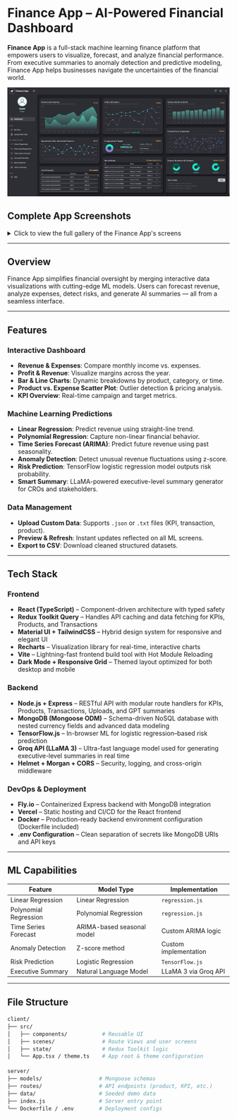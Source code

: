 # Finance App – AI-Powered Financial Dashboard

**Finance App** is a full-stack machine learning finance platform that empowers users to visualize, forecast, and analyze financial performance. From executive summaries to anomaly detection and predictive modeling, Finance App helps businesses navigate the uncertainties of the financial world.

![Dashboard Preview](./client/public/app-screen.png)

## Complete App Screenshots

<details>
<summary>Click to view the full gallery of the Finance App's screens</summary>

<div style="display: flex; overflow-x: auto; gap: 12px; padding: 16px 0;">

  <!-- Landing Pages -->
  <img src="./client/public/landinghero-screen.png" width="400" alt="Landing - Hero Section" />
  <img src="./client/public/landingfeatures-screen.png" width="400" alt="Landing - Features Section" />
  <img src="./client/public/landingfaq-screen.png" width="400" alt="Landing - FAQ Section" />
  <img src="./client/public/landingcontact-screen.png" width="400" alt="Landing - Contact Section" />

  <!-- Core Dashboard -->
  <img src="./client/public/app-screen.png" width="400" alt="Main Dashboard Overview" />
  <img src="./client/public/mydata-screen.png" width="400" alt="My Data Table View" />
  <img src="./client/public/uploadnewdata-screen.png" width="400" alt="Upload New Data Screen" />

  <!-- ML Visualizations -->
  <img src="./client/public/linearregression-screen.png" width="400" alt="Linear Regression Graph" />
  <img src="./client/public/polynomialregression-screen.png" width="400" alt="Polynomial Regression Graph" />
  <img src="./client/public/timeseriesforecast-screen.png" width="400" alt="Time Series Forecast (ARIMA)" />
  <img src="./client/public/riskpredictionlabel-screen.png" width="400" alt="Risk Prediction (Label Format)" />
  <img src="./client/public/riskpredictionline-screen.png" width="400" alt="Risk Prediction (Line Format)" />
  <img src="./client/public/anomolydetection-screen.png" width="400" alt="Anomaly Detection" />
  <img src="./client/public/smartsummary-screen.png" width="400" alt="Smart Summary – Executive Report" />

</div>

</details>



---

## Overview

Finance App simplifies financial oversight by merging interactive data visualizations with cutting-edge ML models. Users can forecast revenue, analyze expenses, detect risks, and generate AI summaries — all from a seamless interface.

---

## Features

### Interactive Dashboard
- **Revenue & Expenses**: Compare monthly income vs. expenses.
- **Profit & Revenue**: Visualize margins across the year.
- **Bar & Line Charts**: Dynamic breakdowns by product, category, or time.
- **Product vs. Expense Scatter Plot**: Outlier detection & pricing analysis.
- **KPI Overview**: Real-time campaign and target metrics.

### Machine Learning Predictions
- **Linear Regression**: Predict revenue using straight-line trend.
- **Polynomial Regression**: Capture non-linear financial behavior.
- **Time Series Forecast (ARIMA)**: Predict future revenue using past seasonality.
- **Anomaly Detection**: Detect unusual revenue fluctuations using z-score.
- **Risk Prediction**: TensorFlow logistic regression model outputs risk probability.
- **Smart Summary**: LLaMA-powered executive-level summary generator for CROs and stakeholders.

### Data Management
- **Upload Custom Data**: Supports `.json` or `.txt` files (KPI, transaction, product).
- **Preview & Refresh**: Instant updates reflected on all ML screens.
- **Export to CSV**: Download cleaned structured datasets.

---

## Tech Stack

### Frontend
- **React (TypeScript)** – Component-driven architecture with typed safety
- **Redux Toolkit Query** – Handles API caching and data fetching for KPIs, Products, and Transactions
- **Material UI + TailwindCSS** – Hybrid design system for responsive and elegant UI
- **Recharts** – Visualization library for real-time, interactive charts
- **Vite** – Lightning-fast frontend build tool with Hot Module Reloading
- **Dark Mode + Responsive Grid** – Themed layout optimized for both desktop and mobile

### Backend
- **Node.js + Express** – RESTful API with modular route handlers for KPIs, Products, Transactions, Uploads, and GPT summaries
- **MongoDB (Mongoose ODM)** – Schema-driven NoSQL database with nested currency fields and advanced data modeling
- **TensorFlow.js** – In-browser ML for logistic regression–based risk prediction
- **Groq API (LLaMA 3)** – Ultra-fast language model used for generating executive-level summaries in real time
- **Helmet + Morgan + CORS** – Security, logging, and cross-origin middleware

### DevOps & Deployment
- **Fly.io** – Containerized Express backend with MongoDB integration
- **Vercel** – Static hosting and CI/CD for the React frontend
- **Docker** – Production-ready backend environment configuration (Dockerfile included)
- **.env Configuration** – Clean separation of secrets like MongoDB URIs and API keys


---

## ML Capabilities

| Feature               | Model Type              | Implementation         |
|----------------------|--------------------------|-------------------------|
| Linear Regression      | Linear Regression         | `regression.js`         |
| Polynomial Regression   | Polynomial Regression     | `regression.js`         |
| Time Series Forecast  | ARIMA-based seasonal model| Custom ARIMA logic      |
| Anomaly Detection     | Z-score method            | Custom implementation   |
| Risk Prediction       | Logistic Regression       | `TensorFlow.js`         |
| Executive Summary     | Natural Language Model    | LLaMA 3 via Groq API    |

---

## File Structure

```bash
client/
├── src/
│   ├── components/           # Reusable UI
│   ├── scenes/               # Route Views and user screens
│   ├── state/                # Redux Toolkit logic
│   └── App.tsx / theme.ts    # App root & theme configuration

server/
├── models/                  # Mongoose schemas
├── routes/                  # API endpoints (product, KPI, etc.)
├── data/                    # Seeded demo data
├── index.js                 # Server entry point
└── Dockerfile / .env        # Deployment configs

